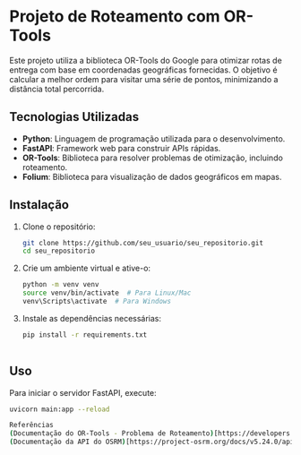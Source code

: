 # Projeto de Roteamento com OR-Tools

Este projeto utiliza a biblioteca OR-Tools do Google para otimizar rotas de entrega com base em coordenadas geográficas fornecidas. O objetivo é calcular a melhor ordem para visitar uma série de pontos, minimizando a distância total percorrida.

## Tecnologias Utilizadas

- **Python**: Linguagem de programação utilizada para o desenvolvimento.
- **FastAPI**: Framework web para construir APIs rápidas.
- **OR-Tools**: Biblioteca para resolver problemas de otimização, incluindo roteamento.
- **Folium**: Biblioteca para visualização de dados geográficos em mapas.

## Instalação

1. Clone o repositório:

   ```bash
   git clone https://github.com/seu_usuario/seu_repositorio.git
   cd seu_repositorio
   
2. Crie um ambiente virtual e ative-o:

   ```bash
   python -m venv venv
   source venv/bin/activate  # Para Linux/Mac
   venv\Scripts\activate  # Para Windows

3. Instale as dependências necessárias:

   ```bash
   pip install -r requirements.txt
  
## Uso
Para iniciar o servidor FastAPI, execute:
   ```bash
   uvicorn main:app --reload

Referências
(Documentação do OR-Tools - Problema de Roteamento)[https://developers.google.com/optimization/routing/vrp?hl=pt-br]
(Documentação da API do OSRM)[https://project-osrm.org/docs/v5.24.0/api/#]
